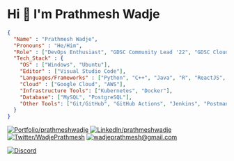 # Hi 👋 I'm Prathmesh Wadje

```json
{
  "Name" : "Prathmesh Wadje",
  "Pronouns" : "He/Him",
  "Role" : ["DevOps Enthusiast", "GDSC Community Lead '22", "GDSC Cloud Lead '23"],
  "Tech_Stack" : {
    "OS" : ["Windows", "Ubuntu"],
    "Editor" : ["Visual Studio Code"],
    "Languages/Frameworks" : ["Python", "C++", "Java", "R", "ReactJS", "Django", "Flask"],
    "Cloud" : ["Google Cloud", "AWS"],
    "Infrastructure Tools": ["Kubernetes", "Docker"],
    "Database": ["MySQL", "PostgreSQL"],
    "Other Tools": ["Git/GitHub", "GitHub Actions", "Jenkins", "Postman", "Vagrant", "Ansible", "GitLab CI/CD"]
  }
}
```

[![Portfolio/prathmeshwadje](https://img.shields.io/badge/Portfolio-0077B5?style=for-the-badge&logo=portfolio&logoColor=white
)](https://prathmeshwadje.vercel.app/)
[![LinkedIn/prathmeshwadje](https://img.shields.io/badge/LinkedIn-0077B5?style=for-the-badge&logo=linkedin&logoColor=white
)](https://www.linkedin.com/in/prathmeshwadje/)
[![Twitter/WadjePrathmesh](https://img.shields.io/badge/Twitter-1DA1F2?style=for-the-badge&logo=twitter&logoColor=white
)](https://twitter.com/WadjePrathmesh)
[![wadjeprathmesh@gmail.com](https://img.shields.io/badge/Gmail-D14836?style=for-the-badge&logo=gmail&logoColor=white
)](mailto:wadjeprathmesh@gmail.com)

[![Discord](https://discord.c99.nl/widget/theme-3/936585091231146034.png)](https://discord.com/users/936585091231146034)
